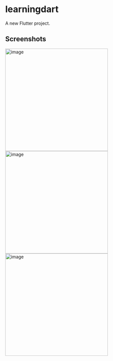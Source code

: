 # learningdart

A new Flutter project.

## Screenshots

<p float='left'>
<img width="325" alt="image" src="https://user-images.githubusercontent.com/75382447/170819840-e363afd1-f67e-46b3-ad3c-d6feffb563e7.png">
<img width="325" alt="image" src="https://user-images.githubusercontent.com/75382447/170819719-c35c6484-5b39-4eaf-9320-0ee65c0cbacd.png">
<img width="325" alt="image" src="https://user-images.githubusercontent.com/75382447/170819794-5ab6a145-3ce7-4dea-bf49-39973ab39095.png">
</p>
